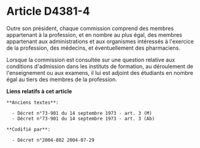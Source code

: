# Article D4381-4

Outre son président, chaque commission comprend des membres appartenant à la profession, et en nombre au plus égal, des
membres appartenant aux administrations et aux organismes intéressés à l'exercice de la profession, des médecins, et
éventuellement des pharmaciens.

Lorsque la commission est consultée sur une question relative aux conditions d'admission dans les instituts de formation, au
déroulement de l'enseignement ou aux examens, il lui est adjoint des étudiants en nombre égal au tiers des membres de la
profession.

**Liens relatifs à cet article**

	**Anciens textes**:

	  - Décret n°73-901 du 14 septembre 1973 - art. 3 (M)
	  - Décret n°73-901 du 14 septembre 1973 - art. 3 (Ab)

	**Codifié par**:

	  - Décret n°2004-802 2004-07-29
